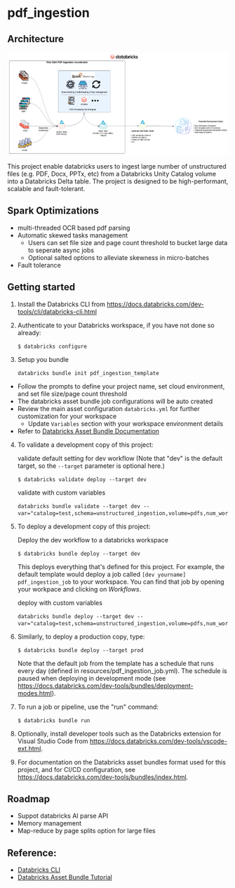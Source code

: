 # pdf_ingestion

## Architecture

![Architecture](imgs/unstructured_data_ingestion_arch.png)

This project enable databricks users to ingest large number of unstructured files (e.g. PDF, Docx, PPTx, etc) from a Databricks Unity Catalog volume into a Databricks Delta table. The project is designed to be 
high-performant, scalable and fault-tolerant.

## Spark Optimizations

* multi-threaded OCR based pdf parsing
* Automatic skewed tasks management
   * Users can set file size and page count threshold to bucket large data to seperate async jobs
   * Optional salted options to alleviate skewness in micro-batches
* Fault tolerance

## Getting started

1. Install the Databricks CLI from https://docs.databricks.com/dev-tools/cli/databricks-cli.html

2. Authenticate to your Databricks workspace, if you have not done so already:
    ```
    $ databricks configure
    ```
3. Setup you bundle

    ```
    databricks bundle init pdf_ingestion_template
    ```

* Follow the prompts to define your project name, set cloud environment, and set file size/page count threshold
* The databricks asset bundle job configurations will be auto created
* Review the main asset configuration `databricks.yml` for further customization for your workspace
  * Update `Variables` section with your workspace environment details
* Refer to [Databricks Asset Bundle Documentation](https://docs.databricks.com/dev-tools/bundles/index.html)

4. To validate a development copy of this project:

   validate default setting for dev workflow (Note that "dev" is the default target, so the `--target` parameter is optional here.)
    ```
    $ databricks validate deploy --target dev
    ```

   validate with custom variables
   ```
   databricks bundle validate --target dev --var="catalog=test,schema=unstructured_ingestion,volume=pdfs,num_workers=5,table_prefix=test_job,max_concurrent_async_runs=2
   ```


5. To deploy a development copy of this project:

   Deploy the dev workflow to a databricks workspace
    ```
    $ databricks bundle deploy --target dev
    ```

    This deploys everything that's defined for this project.
    For example, the default template would deploy a job called
    `[dev yourname] pdf_ingestion_job` to your workspace.
    You can find that job by opening your workpace and clicking on *Workflows*.

   deploy with custom variables
   ```
   databricks bundle deploy --target dev --var="catalog=test,schema=unstructured_ingestion,volume=pdfs,num_workers=5,table_prefix=test_job,max_concurrent_async_runs=2
   ```

6. Similarly, to deploy a production copy, type:

   ```
   $ databricks bundle deploy --target prod
   ```

   Note that the default job from the template has a schedule that runs every day (defined in resources/pdf_ingestion_job.yml). The schedule is paused when deploying in development mode (see https://docs.databricks.com/dev-tools/bundles/deployment-modes.html).


7. To run a job or pipeline, use the "run" command:
   ```
   $ databricks bundle run
   ```

8. Optionally, install developer tools such as the Databricks extension for Visual Studio Code from
   https://docs.databricks.com/dev-tools/vscode-ext.html.

9. For documentation on the Databricks asset bundles format used
   for this project, and for CI/CD configuration, see
   https://docs.databricks.com/dev-tools/bundles/index.html.


## Roadmap

* Suppot databricks AI parse API
* Memory management
* Map-reduce by page splits option for large files


## Reference:

- [Databricks CLI](https://docs.databricks.com/aws/en/dev-tools/cli/)
- [Databricks Asset Bundle Tutorial](https://docs.databricks.com/aws/en/dev-tools/bundles/tutorials)